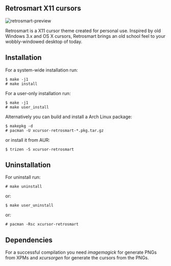 Retrosmart X11 cursors
----------------------

![retrosmart-preview](https://raw.githubusercontent.com/mdomlop/retrosmart-x11-cursors/master/preview.gif "Retrosmart X11 cursor theme preview")

Retrosmart is a X11 cursor theme created for personal use. Inspired by old
Windows 3.x and OS X cursors, Retrosmart brings an old school feel to your
wobbly-windowed desktop of today.

Installation
------------

For a system-wide installation run:

    $ make -j1
    # make install

For a user-only installation run:

    $ make -j1
    # make user_install

Alternatively you can build and install a Arch Linux package:

    $ makepkg -d
    # pacman -U xcursor-retrosmart-*.pkg.tar.gz

or install it from AUR:

    $ trizen -S xcursor-retrosmart

Uninstallation
--------------

For uninstall run:

    # make uninstall

or:

    $ make user_uninstall

or:

    # pacman -Rsc xcursor-retrosmart

Dependencies
------------

For a successful compilation you need *imagemagick* for generate PNGs from XPMs
and *xcursorgen* for generate the cursors from the PNGs.
